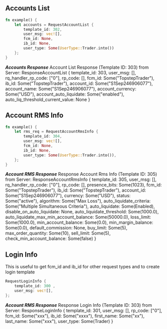 
## Accounts List
```rust
fn example() {
    let accounts = RequestAccountList {
        template_id: 302,
        user_msg: vec![],
        fcm_id: None,
        ib_id: None,
        user_type: Some(UserType::Trader.into())
    };
}
``` 
***Accounts Response***
Account List Response (Template ID: 303) from Server: ResponseAccountList { template_id: 303, user_msg: [], rq_handler_rp_code: ["0"], rp_code: [], fcm_id: Some("TopstepTrader"), ib_id: Some("TopstepTrader"), account_id: Some("S1Sep246906077"), account_name: Some("S1Sep246906077"), account_currency: Some("USD"), account_auto_liquidate: Some("enabled"), auto_liq_threshold_current_value: None }

## Account RMS Info
```rust
fn example() {
    let rms_req = RequestAccountRmsInfo {
        template_id: 304,
        user_msg: vec![],
        fcm_id: None,
        ib_id: None,
        user_type: Some(UserType::Trader.into()),
    };
}
```
***Account RMS Response***
Response Account Rms Info (Template ID: 305) from Server: ResponseAccountRmsInfo { template_id: 305, user_msg: [], rq_handler_rp_code: ["0"], 
rp_code: [], presence_bits: Some(1023), fcm_id: Some("TopstepTrader"), ib_id: Some("TopstepTrader"), account_id: Some("S1Sep246906077"), 
currency: Some("USD"), status: Some("active"), algorithm: Some("Max Loss"), auto_liquidate_criteria: Some("Multiple Simultaneous Criteria"), 
auto_liquidate: Some(Enabled), disable_on_auto_liquidate: None, auto_liquidate_threshold: Some(1000.0), auto_liquidate_max_min_account_balance: 
Some(50000.0), loss_limit: Some(1000.0), min_account_balance: Some(0.0), min_margin_balance: Some(0.0), default_commission: None, 
buy_limit: Some(5), max_order_quantity: Some(10), sell_limit: Some(5), check_min_account_balance: Some(false) }

## Login Info 
This is useful to get fcm_id and ib_id for other request types and to create login template
```rust
RequestLoginInfo {
    template_id: 300 ,
    user_msg: vec![],
};
```
***Account RMS Response***
Response Login Info (Template ID: 303) from Server: ResponseLoginInfo { template_id: 301, user_msg: [], rp_code: ["0"], fcm_id: Some("xxx"), ib_id: Some("xxxx"), 
first_name: Some("xx"), last_name: Some("xxx"), user_type: Some(Trader) }

    
    




